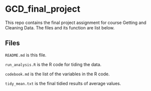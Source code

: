 # GCD_final_project
This repo contains the final project assignment for course Getting and Cleaning Data. The files and its function are list below.
## Files

`README.md` is this file.

`run_analysis.R` is the R code for tiding the data.

`codebook.md` is the list of the variables in the R code.

`tidy_mean.txt` is the final tidied results of average values.

